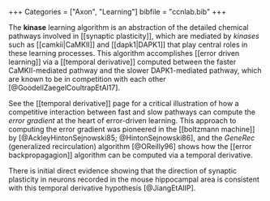 +++
Categories = ["Axon", "Learning"]
bibfile = "ccnlab.bib"
+++

The **kinase** learning algorithm is an abstraction of the detailed chemical pathways involved in [[synaptic plasticity]], which are mediated by _kinases_ such as [[camkii|CaMKII]] and [[dapk1|DAPK1]] that play central roles in these learning processes. This algorithm accomplishes [[error driven learning]] via a [[temporal derivative]] computed between the faster CaMKII-mediated pathway and the slower DAPK1-mediated pathway, which are known to be in competition with each other [@GoodellZaegelCoultrapEtAl17].

See the [[temporal derivative]] page for a critical illustration of how a competitive interaction between fast and slow pathways can compute the _error gradient_ at the heart of error-driven learning. This approach to computing the error gradient was pioneered in the [[boltzmann machine]] by [@AckleyHintonSejnowski85; @HintonSejnowski86], and the _GeneRec_ (generalized recirculation) algorithm [@OReilly96] shows how the [[error backpropagagion]] algorithm can be computed via a temporal derivative.

There is initial direct evidence showing that the direction of synaptic plasticity in neurons recorded in the mouse hippocampal area is consistent with this temporal derivative hypothesis [@JiangEtAlIP].



